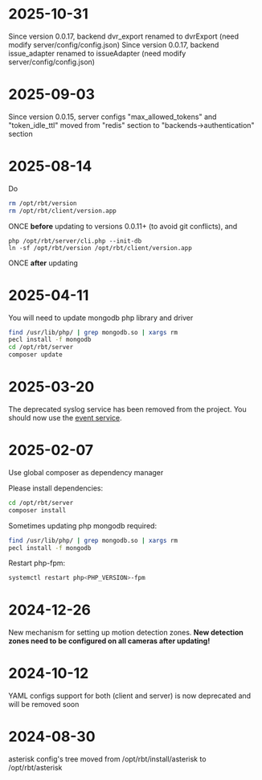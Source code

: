 # 2025-10-31

Since version 0.0.17, backend dvr_export renamed to  dvrExport (need modify server/config/config.json)
Since version 0.0.17, backend issue_adapter renamed to  issueAdapter (need modify server/config/config.json)

# 2025-09-03

Since version 0.0.15, server configs "max_allowed_tokens" and "token_idle_ttl" moved from "redis" section to "backends->authentication" section

# 2025-08-14

Do

```bash
rm /opt/rbt/version
rm /opt/rbt/client/version.app
```

ONCE **before** updating to versions 0.0.11+ (to avoid git conflicts),
and
```
php /opt/rbt/server/cli.php --init-db
ln -sf /opt/rbt/version /opt/rbt/client/version.app
```
ONCE **after** updating

# 2025-04-11

You will need to update mongodb php library and driver

```bash
find /usr/lib/php/ | grep mongodb.so | xargs rm
pecl install -f mongodb
cd /opt/rbt/server
composer update
```

# 2025-03-20

The deprecated syslog service has been removed from the project. You should now use
the [event service](install/11.event.md).

# 2025-02-07

Use global composer as dependency manager

Please install dependencies:

```bash
cd /opt/rbt/server
composer install
```

Sometimes updating php mongodb required:

```bash
find /usr/lib/php/ | grep mongodb.so | xargs rm
pecl install -f mongodb
```

Restart php-fpm:

```bash
systemctl restart php<PHP_VERSION>-fpm
```

# 2024-12-26

New mechanism for setting up motion detection zones. **New detection zones need to be configured on all cameras after
updating!**

# 2024-10-12

YAML configs support for both (client and server) is now deprecated and will be removed soon

# 2024-08-30

asterisk config's tree moved from /opt/rbt/install/asterisk to /opt/rbt/asterisk
